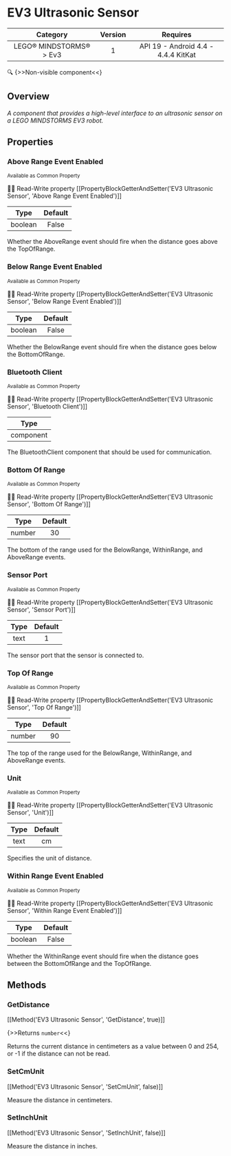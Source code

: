 # EV3 Ultrasonic Sensor

| Category | Version | Requires |
|:--------:|:-------:|:--------:|
|LEGO® MINDSTORMS® > Ev3|1|API 19 - Android 4.4 - 4.4.4 KitKat|

:mag: {>>Non-visible component<<}

## Overview

_A component that provides a high-level interface to an ultrasonic sensor on a LEGO MINDSTORMS EV3 robot._

## Properties

### Above Range Event Enabled

<small>Available as Common Property</small>

:eyes::pencil: Read-Write property
[[PropertyBlockGetterAndSetter('EV3 Ultrasonic Sensor', 'Above Range Event Enabled')]]

| Type | Default |
|:----:|:-------:|
|boolean|False|

Whether the AboveRange event should fire when the distance goes above the TopOfRange.

### Below Range Event Enabled

<small>Available as Common Property</small>

:eyes::pencil: Read-Write property
[[PropertyBlockGetterAndSetter('EV3 Ultrasonic Sensor', 'Below Range Event Enabled')]]

| Type | Default |
|:----:|:-------:|
|boolean|False|

Whether the BelowRange event should fire when the distance goes below the BottomOfRange.

### Bluetooth Client

<small>Available as Common Property</small>

:eyes::pencil: Read-Write property
[[PropertyBlockGetterAndSetter('EV3 Ultrasonic Sensor', 'Bluetooth Client')]]

| Type |
|:----:|
|component|

The BluetoothClient component that should be used for communication.

### Bottom Of Range

<small>Available as Common Property</small>

:eyes::pencil: Read-Write property
[[PropertyBlockGetterAndSetter('EV3 Ultrasonic Sensor', 'Bottom Of Range')]]

| Type | Default |
|:----:|:-------:|
|number|30|

The bottom of the range used for the BelowRange, WithinRange, and AboveRange events.

### Sensor Port

<small>Available as Common Property</small>

:eyes::pencil: Read-Write property
[[PropertyBlockGetterAndSetter('EV3 Ultrasonic Sensor', 'Sensor Port')]]

| Type | Default |
|:----:|:-------:|
|text|1|

The sensor port that the sensor is connected to.

### Top Of Range

<small>Available as Common Property</small>

:eyes::pencil: Read-Write property
[[PropertyBlockGetterAndSetter('EV3 Ultrasonic Sensor', 'Top Of Range')]]

| Type | Default |
|:----:|:-------:|
|number|90|

The top of the range used for the BelowRange, WithinRange, and AboveRange events.

### Unit

<small>Available as Common Property</small>

:eyes::pencil: Read-Write property
[[PropertyBlockGetterAndSetter('EV3 Ultrasonic Sensor', 'Unit')]]

| Type | Default |
|:----:|:-------:|
|text|cm|

Specifies the unit of distance.

### Within Range Event Enabled

<small>Available as Common Property</small>

:eyes::pencil: Read-Write property
[[PropertyBlockGetterAndSetter('EV3 Ultrasonic Sensor', 'Within Range Event Enabled')]]

| Type | Default |
|:----:|:-------:|
|boolean|False|

Whether the WithinRange event should fire when the distance goes between the BottomOfRange and the TopOfRange.

## Methods

### GetDistance



[[Method('EV3 Ultrasonic Sensor', 'GetDistance', true)]]

{>>Returns `number`<<}


Returns the current distance in centimeters as a value between 0 and 254, or -1 if the distance can not be read.

### SetCmUnit



[[Method('EV3 Ultrasonic Sensor', 'SetCmUnit', false)]]

Measure the distance in centimeters.

### SetInchUnit



[[Method('EV3 Ultrasonic Sensor', 'SetInchUnit', false)]]

Measure the distance in inches.